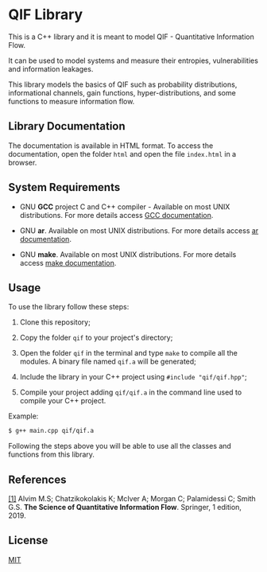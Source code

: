 # QIF Library

This is a C++ library and it is meant to model QIF - Quantitative Information Flow.

It can be used to model systems and measure their entropies, vulnerabilities and information leakages.

This library models the basics of QIF such as probability distributions, informational channels, gain functions, hyper-distributions, and some functions to measure information flow.

## Library Documentation

The documentation is available in HTML format. To access the documentation, open the folder ```html``` and open the file ```index.html``` in a browser.

## System Requirements

- GNU **GCC** project C and C++ compiler - Available on most UNIX distributions. For more details access [GCC documentation](https://gcc.gnu.org/onlinedocs/).
 
- GNU **ar**. Available on most UNIX distributions. For more details access [ar documentation](http://man7.org/linux/man-pages/man1/ar.1.html).

- GNU **make**. Available on most UNIX distributions. For more details access [make documentation](https://www.gnu.org/software/make/).

## Usage

To use the library follow these steps:

1. Clone this repository;

2. Copy the folder ```qif``` to your project's directory;

3. Open the folder ```qif``` in the terminal and type ```make``` to compile all the modules. 
A binary file named ```qif.a``` will be generated;

4. Include the library in your C++ project using ```#include "qif/qif.hpp"```;

5. Compile your project adding ```qif/qif.a``` in the command line used to compile your C++ project. 

Example:
```bash
$ g++ main.cpp qif/qif.a
```

Following the steps above you will be able to use all the classes and functions from this library.

## References

[[1]](https://www.springer.com/us/book/9783319961293) Alvim M.S; Chatzikokolakis K; McIver A; Morgan C; Palamidessi C; Smith G.S. **The Science of Quantitative Information Flow**. Springer, 1 edition, 2019.

## License
[MIT](https://choosealicense.com/licenses/mit/)

